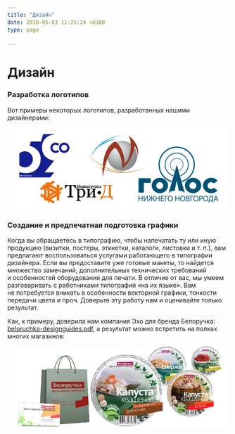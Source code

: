 ```yaml
---
title: "Дизайн"
date: 2018-05-03 11:25:24 +0300
type: page

---
```

# Дизайн

### Разработка логотипов

Вот примеры некоторых логотипов, разработанных нашими дизайнерами:

![](/uploads/2018/05/04/brands_large.png)

### Создание и предпечатная подготовка графики

Когда вы обращаетесь в типографию, чтобы напечатать ту или иную продукцию (визитки, постеры, этикетки, каталоги, листовки <nobr>и т. п.</nobr>), вам предлагают воспользоваться услугами работающего в типографии дизайнера. Если вы предоставите уже готовые макеты, то найдется множество замечаний, дополнительных технических требований и особенностей оборудования для печати. В отличие от вас, мы умеем разговаривать с работниками типографий «на их языке». Вам не потребуется вникать в особенности векторной графики, тонкости передачи цвета и проч. Доверьте эту работу нам и оценивайте только результат.

Как, к примеру, доверила нам компания Эхо для бренда Белоручка: [beloruchka-designguides.pdf](/uploads/2018/05/04/beloruchka-designguides.pdf "beloruchka-designguides.pdf"), а результат можно встретить на полках многих магазинов:

![](/uploads/2018/05/04/beloruchka.png)